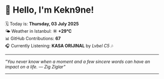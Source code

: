 # 👋 Hello, I'm Kekn9ne!

🗓️ Today is: **Thursday, 03 July 2025**  
🌤️ Weather in Istanbul: **☀️   +29°C**  
📊 GitHub Contributions: **67**  
🎧 Currently Listening: **KASA ORIJINAL** by *Lvbel C5* 🎶

---

_"You never know when a moment and a few sincere words can have an impact on a life.   — *Zig Ziglar*"_

---
